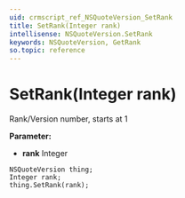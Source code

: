 ```yaml
---
uid: crmscript_ref_NSQuoteVersion_SetRank
title: SetRank(Integer rank)
intellisense: NSQuoteVersion.SetRank
keywords: NSQuoteVersion, GetRank
so.topic: reference
---
```


# SetRank(Integer rank)

Rank/Version number, starts at 1

**Parameter:** 
 - **rank** Integer

```crmscript
NSQuoteVersion thing;
Integer rank;
thing.SetRank(rank);
```


